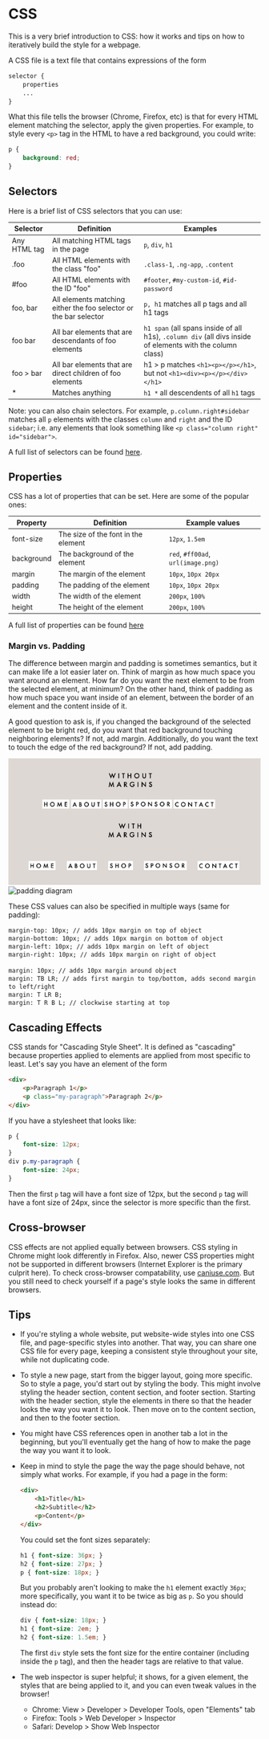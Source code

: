 CSS
===

This is a very brief introduction to CSS: how it works and tips on how to iteratively build the style for a webpage.

A CSS file is a text file that contains expressions of the form

```css
selector {
    properties
    ...
}
```

What this file tells the browser (Chrome, Firefox, etc) is that for every HTML element matching the selector, apply the given properties. For example, to style every `<p>` tag in the HTML to have a red background, you could write:

```css
p {
    background: red;
}
```

## Selectors

Here is a brief list of CSS selectors that you can use:

| Selector | Definition | Examples |
| -------- | ---------- | -------- |
| Any HTML tag | All matching HTML tags in the page | `p`, `div`, `h1` |
| .foo | All HTML elements with the class "foo" | `.class-1`, `.ng-app`, `.content` |
| #foo | All HTML elements with the ID "foo" | `#footer`, `#my-custom-id`, `#id-password` |
| foo, bar | All elements matching either the foo selector or the bar selector | `p, h1` matches all p tags and all h1 tags |
| foo bar | All bar elements that are descendants of foo elements | `h1 span` (all spans inside of all h1s), `.column div` (all divs inside of elements with the column class) |
| foo > bar | All bar elements that are direct children of foo elements | h1 > p matches `<h1><p></p></h1>`, but not `<h1><div><p></p></div></h1>` |
| * | Matches anything | `h1 *` all descendents of all `h1` tags |

Note: you can also chain selectors. For example, `p.column.right#sidebar` matches all `p` elements with the classes `column` and `right` and the ID `sidebar`; i.e. any elements that look something like `<p class="column right" id="sidebar">`.

A full list of selectors can be found [here](https://www.w3schools.com/cssref/css_selectors.asp).

## Properties

CSS has a lot of properties that can be set. Here are some of the popular ones:

| Property | Definition | Example values |
| -------- | ---------- | -------------- |
| font-size | The size of the font in the element | `12px`, `1.5em` |
| background | The background of the element | `red`, `#ff00ad`, `url(image.png)` |
| margin | The margin of the element | `10px`, `10px 20px` |
| padding | The padding of the element | `10px`, `10px 20px` |
| width | The width of the element | `200px`, `100%` |
| height | The height of the element | `200px`, `100%` |

A full list of properties can be found [here](https://www.w3schools.com/cssref/)

### Margin vs. Padding

The difference between margin and padding is sometimes semantics, but it can make life a lot easier later on. Think of margin as how much space you want around an element. How far do you want the next element to be from the selected element, at minimum? On the other hand, think of padding as how much space you want inside of an element, between the border of an element and the content inside of it.

A good question to ask is, if you changed the background of the selected element to be bright red, do you want that red background touching neighboring elements? If not, add margin. Additionally, do you want the text to touch the edge of the red background? If not, add padding.

![margin diagram](css-margin.jpg)
![padding diagram](css-padding.jpg)

These CSS values can also be specified in multiple ways (same for padding):

```
margin-top: 10px; // adds 10px margin on top of object
margin-bottom: 10px; // adds 10px margin on bottom of object
margin-left: 10px; // adds 10px margin on left of object
margin-right: 10px; // adds 10px margin on right of object

margin: 10px; // adds 10px margin around object
margin: TB LR; // adds first margin to top/bottom, adds second margin to left/right
margin: T LR B;
margin: T R B L; // clockwise starting at top
```

## Cascading Effects

CSS stands for "Cascading Style Sheet". It is defined as "cascading" because properties applied to elements are applied from most specific to least. Let's say you have an element of the form

```html
<div>
    <p>Paragraph 1</p>
    <p class="my-paragraph">Paragraph 2</p>
</div>
```

If you have a stylesheet that looks like:

```css
p {
    font-size: 12px;
}
div p.my-paragraph {
    font-size: 24px;
}
```

Then the first `p` tag will have a font size of 12px, but the second `p` tag will have a font size of 24px, since the selector is more specific than the first.

## Cross-browser

CSS effects are not applied equally between browsers. CSS styling in Chrome might look differently in Firefox. Also, newer CSS properties might not be supported in different browsers (Internet Explorer is the primary culprit here). To check cross-browser compatability, use [caniuse.com](http://caniuse.com). But you still need to check yourself if a page's style looks the same in different browsers.

## Tips

- If you're styling a whole website, put website-wide styles into one CSS file, and page-specific styles into another. That way, you can share one CSS file for every page, keeping a consistent style throughout your site, while not duplicating code.

- To style a new page, start from the bigger layout, going more specific. So to style a page, you'd start out by styling the body. This might involve styling the header section, content section, and footer section. Starting with the header section, style the elements in there so that the header looks the way you want it to look. Then move on to the content section, and then to the footer section.

- You might have CSS references open in another tab a lot in the beginning, but you'll eventually get the hang of how to make the page the way you want it to look.

- Keep in mind to style the page the way the page should behave, not simply what works. For example, if you had a page in the form:

    ```html
    <div>
        <h1>Title</h1>
        <h2>Subtitle</h2>
        <p>Content</p>
    </div>
    ```

    You could set the font sizes separately:

    ```css
    h1 { font-size: 36px; }
    h2 { font-size: 27px; }
    p { font-size: 18px; }
    ```

    But you probably aren't looking to make the `h1` element exactly `36px`; more specifically, you want it to be twice as big as `p`. So you should instead do:

    ```css
    div { font-size: 18px; }
    h1 { font-size: 2em; }
    h2 { font-size: 1.5em; }
    ```

    The first `div` style sets the font size for the entire container (including inside the `p` tag), and then the header tags are relative to that value.

- The web inspector is super helpful; it shows, for a given element, the styles that are being applied to it, and you can even tweak values in the browser!

    - Chrome: View > Developer > Developer Tools, open "Elements" tab
    - Firefox: Tools > Web Developer > Inspector
    - Safari: Develop > Show Web Inspector
